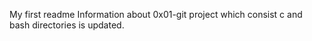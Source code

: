 My first readme
Information about 0x01-git project which consist c and bash directories is updated.
